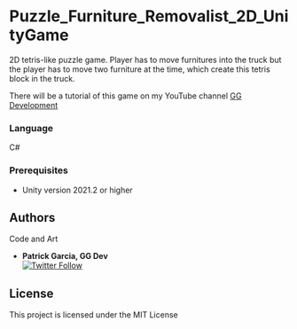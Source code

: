 # Puzzle_Furniture_Removalist_2D_UnityGame
2D tetris-like puzzle game. Player has to move furnitures into the truck but the player has to move two furniture at the time, which create this tetris block in the truck.

There will be a tutorial of this game on my YouTube channel [GG Development](https://www.youtube.com/channel/UC3xfx1Y2UIKsSCtEcRPKM6g)

### Language
C#

### Prerequisites

- Unity version 2021.2 or higher


## Authors
Code and Art
* **Patrick Garcia, GG Dev**
<br>[![Twitter Follow](https://img.shields.io/twitter/follow/G_GDevelopment.svg?style=social)](https://twitter.com/G_GDevelopment)


## License

This project is licensed under the MIT License